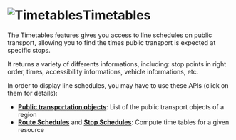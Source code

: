 <a name="timetables"></a>![Timetables](/images/line_schedules.png)Timetables
=================================

The Timetables features gives you access to line schedules on public transport,
allowing you to find the times public transport is expected at specific stops.

It returns a variety of differents informations, including: stop points in right order, times,
accessibility informations, vehicle informations, etc.

In order to display line schedules, you may have to use these APIs (click on them for details):

-   **[Public transportation objects](#pt-ref)**: List of the public transport
    objects of a region
-   **[Route Schedules](#route-schedules)** and **[Stop Schedules](#stop-schedules)**:
Compute time tables for a given resource
